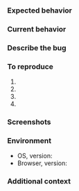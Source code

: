 <!-- Before creating a bug report, try disabling browser extensions to see if the bug is still present. -->

### Expected behavior

<!--- Tell us what should happen -->

### Current behavior

<!--- Tell us what happens instead of the expected behavior -->

### Describe the bug

<!-- A clear and concise description of what the bug is. -->

### To reproduce

<!-- Steps to reproduce the behavior: -->

<!-- 1. Go to '...' -->
<!-- 2. Click on '....' -->
<!-- 3. Scroll down to '....' -->
<!-- 4. See error -->

1.
2.
3.
4.

### Screenshots

<!-- If applicable, add screenshots to help explain your problem. -->

### Environment

- OS, version:
- Browser, version:

### Additional context

<!-- Add any other context about the problem or helpful links here. -->
